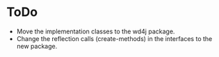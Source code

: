 # ToDo
- Move the implementation classes to the wd4j package.
- Change the reflection calls (create-methods) in the interfaces to the new package.